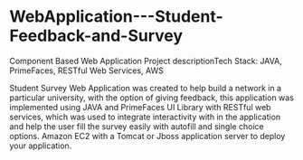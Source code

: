 # WebApplication---Student-Feedback-and-Survey


Component Based Web Application
Project descriptionTech Stack: JAVA, PrimeFaces, RESTful Web Services, AWS

Student Survey Web Application was created to help build a network in a particular university, with the option of giving feedback,
this application was implemented using JAVA and PrimeFaces UI Library with RESTful web services, which was used to integrate interactivity with in the application and help the user fill the survey easily with autofill and single choice options. 
Amazon EC2 with a Tomcat or Jboss application server to deploy your application.
